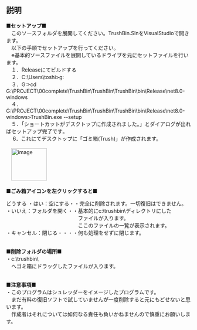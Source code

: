 ## 説明
 
**■セットアップ■**  
　このソースフォルダを展開してください。TrushBin.SlnをVisualStudioで開きます。  
　以下の手順でセットアップを行ってください。  
　※基本的ソースファイルを展開しているドライブを元にセットファイルを行います。  
　１．Releaseにてビルドする  
　２．C:\Users\toshi>g:  
　３．G:\>cd G:\PROJECT\00complete\TrushBin\TrushBin\TrushBin\bin\Release\net8.0-windows  
　４．G:\PROJECT\00complete\TrushBin\TrushBin\TrushBin\bin\Release\net8.0-windows>TrushBin.exe --setup  
　５．「ショートカットがデスクトップに作成されました。」とダイアログが出ればセットアップ完了です｡  
　 6．これにてデスクトップに「ゴミ箱(Trush)」が作成されます。<br><br>
  　<img width="97" height="88" alt="image" src="https://github.com/user-attachments/assets/8c51e561-edec-45db-aa7c-ac82d12ef3dd" />



**■ごみ箱アイコンを左クリックすると■**

どうする
・はい：空にする・・完全に削除されます。一切復旧はできません。  
・いいえ：フォルダを開く・・基本的にc:\trushbin\ディレクトリにした  
　　　　　　　　　　　　　　ファイルが入ります。  
　　　　　　　　　　　　　　ここのファイルの一覧が表示されます。  
・キャンセル：閉じる・・・・何も処理をせずに閉じます。<br><br>

**■削除フォルダの場所■**  
・c:\trushbin\  
　へゴミ箱にドラッグしたファイルが入ります。<br><br>

**■注意事項■**  
・このプログラムはシュレッダーをイメージしたプログラムです。  
　まだ有料の復旧ソフトで試していませんが一度削除すると元にもどせないと思います。  
　作成者はそれについては如何なる責任も負いかねませんので慎重にお願いします。<br><br>
